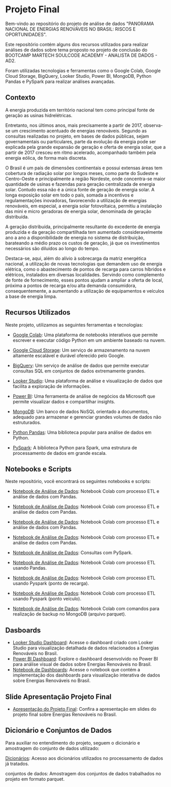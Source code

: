 # **Projeto Final**
Bem-vindo ao repositório do projeto de análise de dados "PANORAMA NACIONAL DE ENERGIAS RENOVÁVEIS NO BRASIL: RISCOS E OPORTUNIDADES".

Este repositório contém alguns dos recursos utilizados para realizar análises de dados sobre tema proposto no projeto de conclusão do BOOTCAMP MARTECH SOULCODE ACADEMY - ANALISTA DE DADOS - AD2.

Foram utilizadas tecnologias e ferramentas como o Google Colab, Google Cloud Storage, BigQuery, Looker Studio, Power BI, MongoDB, Python Pandas e PySpark para realizar análises avançadas.

## **Contexto**
A energia produzida em território nacional tem como principal fonte de geração as usinas hidrelétricas.

Entretanto, nos últimos anos, mais precisamente a partir de 2017, observa-se um crescimento acentuado de energias renováveis. Segundo as consultas realizadas no projeto, em bases de dados públicas, sejam governamentais ou particulares, parte da evolução da energia pode ser explicada pela grande expansão de geração e oferta de energia solar, que a partir de 2017 cresceu em ritmo acelerado, acompanhado também pela energia eólica, de forma mais discreta.

O Brasil é um país de dimensões continentais e possui extensas áreas tem cobertura de radiação solar por longos meses, como parte do Sudeste e Centro-Oeste e principalmente a região Nordeste, onde concentra-se maior quantidade de usinas e fazendas para geração centralizada de energia solar. Contudo essa não é a única fonte de geração de energia solar. A longa exposição solar em todo o país, somada a incentivos e regulamentações inovadoras, favorecendo a utilização de energias renováveis, em especial, a energia solar fotovoltaica, permitiu a instalação das mini e micro geradoras de energia solar, denominada de geração distribuída.

A geração distribuída, principalmente resultante do excedente de energia produzida e da geração compartilhada tem aumentado consideravelmente ano a ano a disponibilidade de energia no sistema de distribuição, barateando a médio prazo os custos de geração, já que os investimentos necessários são diluídos ao longo do tempo.

Destaca-se, aqui, além do alívio à sobrecarga da matriz energética nacional, a utilização de novas tecnologias que demandem uso de energia elétrica, como o abastecimento de pontos de recarga para carros híbridos e elétricos, instalados em diversas localidades. Servindo como complemento de fonte de fornecimento, esses pontos ajudam a ampliar a oferta de local, próxima a pontos de recarga e/ou alta demanda consumidora, consequentemente, a aumentando a utilização de equipamentos e veículos a base de energia limpa.

## **Recursos Utilizados**

Neste projeto, utilizamos as seguintes ferramentas e tecnologias:

- [Google Colab](https://colab.research.google.com/): Uma plataforma de notebooks interativos que permite escrever e executar código Python em um ambiente baseado na nuvem.

- [Google Cloud Storage](https://cloud.google.com/storage): Um serviço de armazenamento na nuvem altamente escalável e durável oferecido pelo Google.

- [BigQuery](https://cloud.google.com/bigquery): Um serviço de análise de dados que permite executar consultas SQL em conjuntos de dados extremamente grandes.

- [Looker Studio](https://looker.com): Uma plataforma de análise e visualização de dados que facilita a exploração de informações.

- [Power BI](https://powerbi.microsoft.com/): Uma ferramenta de análise de negócios da Microsoft que permite visualizar dados e compartilhar insights.

- [MongoDB](https://www.mongodb.com/): Um banco de dados NoSQL orientado a documentos, adequado para armazenar e gerenciar grandes volumes de dados não estruturados.

- [Python Pandas](https://pandas.pydata.org/): Uma biblioteca popular para análise de dados em Python.

- [PySpark](https://spark.apache.org/docs/latest/api/python/index.html): A biblioteca Python para Spark, uma estrutura de processamento de dados em grande escala.


## **Notebooks e Scripts**

Neste repositório, você encontrará os seguintes notebooks e scripts:

- [Notebook de Análise de Dados](https://colab.research.google.com/github/squadOito/soulcodead2/blob/main/notebooks/fator_capacidade_mwh_2015_2023.ipynb): Notebook Colab com processo ETL e análise de dados com Pandas.

- [Notebook de Análise de Dados](https://colab.research.google.com/github/RenatoCosta10031979/EnergiaRenovaveisNoBrasil/blob/main/notebooks/notebook_2_1_cap_instalada_por_regiao_e_uf_tratado.ipynb): Notebook Colab com processo ETL e análise de dados com Pandas.

- [Notebook de Análise de Dados](https://colab.research.google.com/github/RenatoCosta10031979/EnergiaRenovaveisNoBrasil/blob/main/notebooks/2_2_cap_instalada_de_geracao_eletrica_por_fonte_mw.ipynb): Notebook Colab com processo ETL e análise de dados com Pandas.

- [Notebook de Análise de Dados](https://colab.research.google.com/github/RenatoCosta10031979/EnergiaRenovaveisNoBrasil/blob/main/notebooks/notebook_2_3_geracao_eletrica_por_fonte_gwh_tratado.ipynb): Notebook Colab com processo ETL e análise de dados com Pandas.

- [Notebook de Análise de Dados](https://colab.research.google.com/github/RenatoCosta10031979/EnergiaRenovaveisNoBrasil/blob/main/notebooks/notebook_geracao_distribuida_pyspark_tratado.ipynb): Consultas com PySpark.

- [Notebook de Análise de Dados](https://colab.research.google.com/github/RenatoCosta10031979/EnergiaRenovaveisNoBrasil/blob/main/notebooks/notebook_global_horizontal_means_tratad.ipynb): Notebook Colab com processo ETL usando Pandas.

- [Notebook de Análise de Dados](https://colab.research.google.com/github/RenatoCosta10031979/EnergiaRenovaveisNoBrasil/blob/main/notebooks/notebook_iea_ponto_recarga_pyspark_bruto.ipynb): Notebook Colab com processo ETL usando Pyspark (ponto de recarga).

- [Notebook de Análise de Dados](https://colab.research.google.com/github/RenatoCosta10031979/EnergiaRenovaveisNoBrasil/blob/main/notebooks/notebook_iea_ponto_veiculos_pyspark_bruto.ipynb): Notebook Colab com processo ETL usando Pyspark (ponto veículo).

- [Notebook de Análise de Dados](https://colab.research.google.com/github/RenatoCosta10031979/EnergiaRenovaveisNoBrasil/blob/main/notebooks/notebook_mongoDB_carregamento_parquet.ipynb): Notebook Colab com comandos para realização de backup no MongoDB (arquivo parquet).

## **Dasboards**

- [Looker Studio Dashboard](https://github.com/RenatoCosta10031979/EnergiaRenovaveisNoBrasil/blob/main/dashboards/LookerStudio.pdf): Acesse o dashboard criado com Looker Studio para visualização  detalhada de dados relacionados a Energias Renováveis no Brasil.
-  [Power BI Dashboard](https://github.com/RenatoCosta10031979/EnergiaRenovaveisNoBrasil/blob/main/dashboards/PowerBI.pdf): Explore o dashboard desenvolvido no Power BI para análise visual de dados sobre Energias Renováveis no Brasil.
- [Notebook de Dashboards](https://github.com/RenatoCosta10031979/EnergiaRenovaveisNoBrasil/blob/main/dashboards/dashboards.ipynb): Acesse o notebook que contém a implementação dos dashboards para visualização interativa de dados sobre Energias Renováveis no Brasil.

## **Slide Apresentação Projeto Final**
- [Apresentação do Projeto Final](https://github.com/RenatoCosta10031979/EnergiaRenovaveisNoBrasil/blob/main/dashboards/Slides.pdf): Confira a apresentação em slides do projeto final sobre Energias Renováveis no Brasil.




## **Dicionário e Conjuntos de Dados**
Para auxiliar no entendimento do projeto, seguem o dicionário e amostragem do conjunto de dados utilizado:



[Dicionários](https://github.com/RenatoCosta10031979/EnergiaRenovaveisNoBrasil/tree/main/documentation): Acesso aos dicionários utilizados no processamento de dados já tratados.

conjuntos de dados: Amostragem dos conjuntos de dados trabalhados no projeto em formato parquet.


